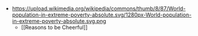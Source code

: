 - https://upload.wikimedia.org/wikipedia/commons/thumb/8/87/World-population-in-extreme-poverty-absolute.svg/1280px-World-population-in-extreme-poverty-absolute.svg.png
	- [[Reasons to be Cheerful]]